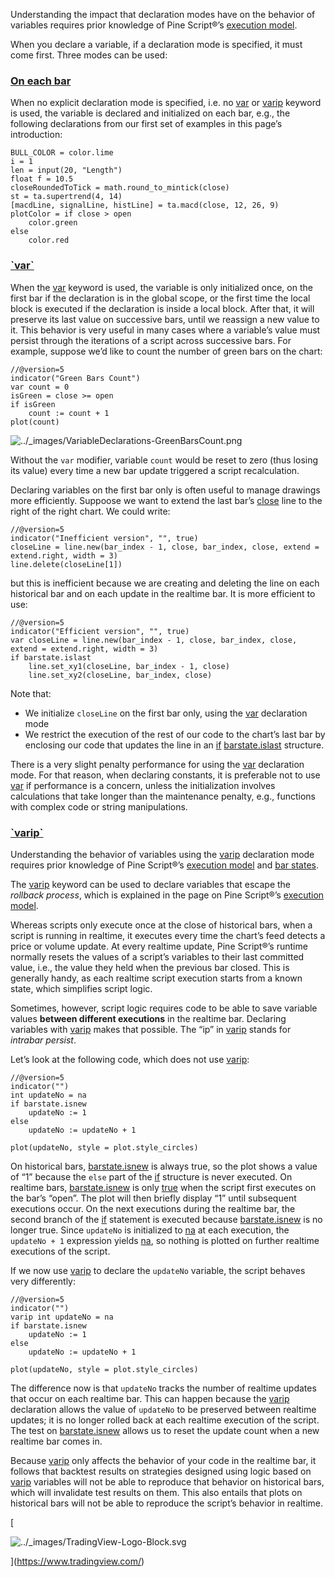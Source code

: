 Understanding the impact that declaration modes have on the behavior of variables requires prior knowledge of Pine Script®’s [execution model](https://tradingview.com/pine-script-docs/en/v5/language/Execution_model.html#pageexecutionmodel).

When you declare a variable, if a declaration mode is specified, it must come first. Three modes can be used:

### [On each bar](#id6)

When no explicit declaration mode is specified, i.e. no [var](https://www.tradingview.com/pine-script-reference/v5/#op_var) or [varip](https://www.tradingview.com/pine-script-reference/v5/#op_varip) keyword is used, the variable is declared and initialized on each bar, e.g., the following declarations from our first set of examples in this page’s introduction:

```
BULL_COLOR = color.lime
i = 1
len = input(20, "Length")
float f = 10.5
closeRoundedToTick = math.round_to_mintick(close)
st = ta.supertrend(4, 14)
[macdLine, signalLine, histLine] = ta.macd(close, 12, 26, 9)
plotColor = if close > open
    color.green
else
    color.red

```


### [\`var\`](#id7)

When the [var](https://www.tradingview.com/pine-script-reference/v5/#op_var) keyword is used, the variable is only initialized once, on the first bar if the declaration is in the global scope, or the first time the local block is executed if the declaration is inside a local block. After that, it will preserve its last value on successive bars, until we reassign a new value to it. This behavior is very useful in many cases where a variable’s value must persist through the iterations of a script across successive bars. For example, suppose we’d like to count the number of green bars on the chart:

```
//@version=5
indicator("Green Bars Count")
var count = 0
isGreen = close >= open
if isGreen
    count := count + 1
plot(count)

```


![../_images/VariableDeclarations-GreenBarsCount.png](https://tradingview.com/pine-script-docs/en/v5/_images/VariableDeclarations-GreenBarsCount.png)

Without the `var` modifier, variable `count` would be reset to zero (thus losing its value) every time a new bar update triggered a script recalculation.

Declaring variables on the first bar only is often useful to manage drawings more efficiently. Suppoose we want to extend the last bar’s [close](https://www.tradingview.com/pine-script-reference/v5/#var_close) line to the right of the right chart. We could write:

```
//@version=5
indicator("Inefficient version", "", true)
closeLine = line.new(bar_index - 1, close, bar_index, close, extend = extend.right, width = 3)
line.delete(closeLine[1])

```


but this is inefficient because we are creating and deleting the line on each historical bar and on each update in the realtime bar. It is more efficient to use:

```
//@version=5
indicator("Efficient version", "", true)
var closeLine = line.new(bar_index - 1, close, bar_index, close, extend = extend.right, width = 3)
if barstate.islast
    line.set_xy1(closeLine, bar_index - 1, close)
    line.set_xy2(closeLine, bar_index, close)

```


Note that:

*   We initialize `closeLine` on the first bar only, using the [var](https://www.tradingview.com/pine-script-reference/v5/#op_var) declaration mode
*   We restrict the execution of the rest of our code to the chart’s last bar by enclosing our code that updates the line in an [if](https://www.tradingview.com/pine-script-reference/v5/#op_if) [barstate.islast](https://www.tradingview.com/pine-script-reference/v5/#var_barstate{dot}islast) structure.

There is a very slight penalty performance for using the [var](https://www.tradingview.com/pine-script-reference/v5/#op_var) declaration mode. For that reason, when declaring constants, it is preferable not to use [var](https://www.tradingview.com/pine-script-reference/v5/#op_var) if performance is a concern, unless the initialization involves calculations that take longer than the maintenance penalty, e.g., functions with complex code or string manipulations.

### [\`varip\`](#id8)

Understanding the behavior of variables using the [varip](https://www.tradingview.com/pine-script-reference/v5/#op_varip) declaration mode requires prior knowledge of Pine Script®’s [execution model](https://tradingview.com/pine-script-docs/en/v5/language/Execution_model.html#pageexecutionmodel) and [bar states](https://tradingview.com/pine-script-docs/en/v5/concepts/Bar_states.html#pagebarstates).

The [varip](https://www.tradingview.com/pine-script-reference/v5/#op_varip) keyword can be used to declare variables that escape the _rollback process_, which is explained in the page on Pine Script®’s [execution model](https://tradingview.com/pine-script-docs/en/v5/language/Execution_model.html#pageexecutionmodel).

Whereas scripts only execute once at the close of historical bars, when a script is running in realtime, it executes every time the chart’s feed detects a price or volume update. At every realtime update, Pine Script®’s runtime normally resets the values of a script’s variables to their last committed value, i.e., the value they held when the previous bar closed. This is generally handy, as each realtime script execution starts from a known state, which simplifies script logic.

Sometimes, however, script logic requires code to be able to save variable values **between different executions** in the realtime bar. Declaring variables with [varip](https://www.tradingview.com/pine-script-reference/v5/#op_varip) makes that possible. The “ip” in [varip](https://www.tradingview.com/pine-script-reference/v5/#op_varip) stands for _intrabar persist_.

Let’s look at the following code, which does not use [varip](https://www.tradingview.com/pine-script-reference/v5/#op_varip):

```
//@version=5
indicator("")
int updateNo = na
if barstate.isnew
    updateNo := 1
else
    updateNo := updateNo + 1

plot(updateNo, style = plot.style_circles)

```


On historical bars, [barstate.isnew](https://www.tradingview.com/pine-script-reference/v5/#var_barstate{dot}isnew) is always true, so the plot shows a value of “1” because the `else` part of the [if](https://www.tradingview.com/pine-script-reference/v5/#op_if) structure is never executed. On realtime bars, [barstate.isnew](https://www.tradingview.com/pine-script-reference/v5/#var_barstate{dot}isnew) is only [true](https://www.tradingview.com/pine-script-reference/v5/#op_true) when the script first executes on the bar’s “open”. The plot will then briefly display “1” until subsequent executions occur. On the next executions during the realtime bar, the second branch of the [if](https://www.tradingview.com/pine-script-reference/v5/#op_if) statement is executed because [barstate.isnew](https://www.tradingview.com/pine-script-reference/v5/#var_barstate{dot}isnew) is no longer true. Since `updateNo` is initialized to [na](https://www.tradingview.com/pine-script-reference/v5/#var_na) at each execution, the `updateNo + 1` expression yields [na](https://www.tradingview.com/pine-script-reference/v5/#var_na), so nothing is plotted on further realtime executions of the script.

If we now use [varip](https://www.tradingview.com/pine-script-reference/v5/#op_varip) to declare the `updateNo` variable, the script behaves very differently:

```
//@version=5
indicator("")
varip int updateNo = na
if barstate.isnew
    updateNo := 1
else
    updateNo := updateNo + 1

plot(updateNo, style = plot.style_circles)

```


The difference now is that `updateNo` tracks the number of realtime updates that occur on each realtime bar. This can happen because the [varip](https://www.tradingview.com/pine-script-reference/v5/#op_varip) declaration allows the value of `updateNo` to be preserved between realtime updates; it is no longer rolled back at each realtime execution of the script. The test on [barstate.isnew](https://www.tradingview.com/pine-script-reference/v5/#var_barstate{dot}isnew) allows us to reset the update count when a new realtime bar comes in.

Because [varip](https://www.tradingview.com/pine-script-reference/v5/#op_varip) only affects the behavior of your code in the realtime bar, it follows that backtest results on strategies designed using logic based on [varip](https://www.tradingview.com/pine-script-reference/v5/#op_varip) variables will not be able to reproduce that behavior on historical bars, which will invalidate test results on them. This also entails that plots on historical bars will not be able to reproduce the script’s behavior in realtime.

[

![../_images/TradingView-Logo-Block.svg](https://tradingview.com/pine-script-docs/en/v5/_images/TradingView-Logo-Block.svg)

](https://www.tradingview.com/)